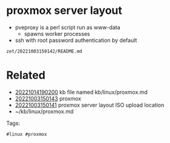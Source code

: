 # proxmox server layout
- pveproxy is a perl script run as www-data
  - spawns worker processes
- ssh with root password authentication by default

` zet/20221003150142/README.md `

# Related

- [20221014190200](/zet/20221014190200/README.md) kb file named kb/linux/proxmox.md
- [20221003150143](/zet/20221003150143/README.md) proxmox
- [20221003150141](/zet/20221003150141/README.md) proxmox server layout ISO upload location
- ~/kb/linux/proxmox.md

Tags:

    #linux #proxmox 
